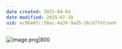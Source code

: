 ```yaml
---
date created: 2025-04-03
date modified: 2025-07-10
uid: ec0640fc-50ac-4a39-9ad5-56c677dfcee9
---
```


![image.png|800](https://imagehosting4picgo.oss-cn-beijing.aliyuncs.com/imagehosting/fix-dir%2Fpicgo%2Fpicgo-clipboard-images%2F2025%2F04%2F03%2F16-31-41-00e5d2cc3fa45565c4125055e9cb4d12-202504031631567-493467.png)
